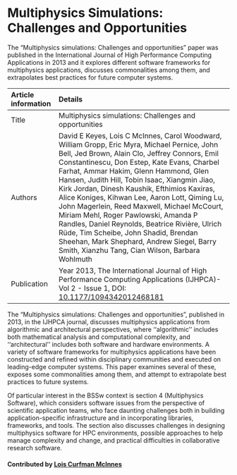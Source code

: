 # Multiphysics Simulations: Challenges and Opportunities

The “Multiphysics simulations: Challenges and opportunities” paper was published in the International Journal of High Performance Computing Applications in 2013 and it explores different software frameworks for multiphysics applications, discusses commonalities among them, and extrapolates best practices for future computer systems.


Article information | Details 
:--- | :---
Title  | Multiphysics simulations: Challenges and opportunities
Authors | David E Keyes, Lois C McInnes, Carol Woodward, William Gropp, Eric Myra, Michael Pernice, John Bell, Jed Brown, Alain Clo, Jeffrey Connors, Emil Constantinescu, Don Estep, Kate Evans, Charbel Farhat, Ammar Hakim, Glenn Hammond, Glen Hansen, Judith Hill, Tobin Isaac, Xiangmin Jiao, Kirk Jordan, Dinesh Kaushik, Efthimios Kaxiras, Alice Koniges, Kihwan Lee, Aaron Lott, Qiming Lu, John Magerlein, Reed Maxwell, Michael McCourt, Miriam Mehl, Roger Pawlowski, Amanda P Randles, Daniel Reynolds, Beatrice Rivière, Ulrich Rüde, Tim Scheibe, John Shadid, Brendan Sheehan, Mark Shephard, Andrew Siegel, Barry Smith, Xianzhu Tang, Cian Wilson, Barbara Wohlmuth
Publication | Year 2013, The International Journal of High Performance Computing Applications (IJHPCA)- Vol 2 - Issue 1, DOI: [10.1177/1094342012468181](https://doi.org/10.1177/1094342012468181)


The “Multiphysics simulations: Challenges and opportunities”, published in 2013, in the IJHPCA journal, discusses multiphysics applications from algorithmic and architectural perspectives, where ‘‘algorithmic’’ includes both mathematical analysis and computational complexity, and ‘‘architectural’’ includes both software and hardware environments. A variety of software frameworks for multiphysics applications have been constructed and refined within disciplinary communities and executed on leading-edge computer systems. This paper examines several of these, exposes some commonalities among them, and attempt to extrapolate best practices to future systems. 

Of particular interest in the BSSw context is section 4 (Multiphysics Software), which considers software issues from the perspective of scientific application teams, who face daunting challenges both in building application-specific infrastructure and in incorporating libraries, frameworks, and tools.  The section also discusses challenges in designing multiphysics software for HPC environments, possible approaches to help manage complexity and change, and practical difficulties in collaborative research software.

#### Contributed by [Lois Curfman McInnes](https://github.com/curfman)

<!---
Publish: yes
Categories: planning, performance
Topics: software interoperability, high-performance computing (HPC)
Tags: paper
Level: 2
Prerequisites: defaults
Aggregate: none
--->
